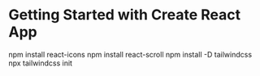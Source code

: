 # Getting Started with Create React App

npm install react-icons
npm install react-scroll
npm install -D tailwindcss
npx tailwindcss init
